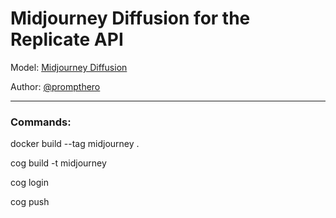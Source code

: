 # Midjourney Diffusion for the Replicate API

Model: [Midjourney Diffusion](https://huggingface.co/prompthero/midjourney-v4-diffusion) 

Author: [@prompthero](https://prompthero.com)


---

### Commands:
docker build --tag midjourney .

cog build -t midjourney

cog login

cog push
